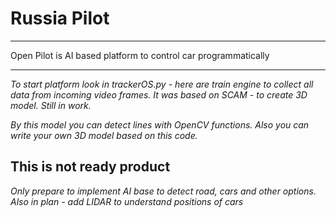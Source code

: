 # Russia Pilot

---

Open Pilot is AI based platform to control car programmatically 


---

*To start platform look in trackerOS.py - here are train engine to collect all data from incoming video frames. It was based on SCAM - to create 3D model. Still in work.*

*By this model you can detect lines with OpenCV functions. Also you can write your own 3D model based on this code.*

## This is not ready product 

*Only prepare to implement AI base to detect road, cars and other options. Also in plan - add LIDAR to understand positions of cars*